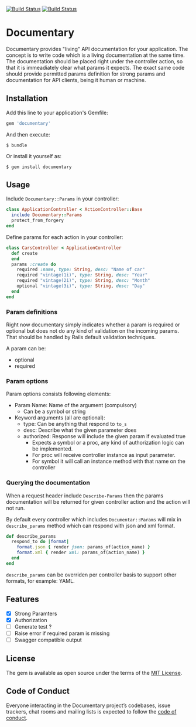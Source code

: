 [![Build Status](https://travis-ci.org/bonyiii/documentary.svg?branch=master)](https://travis-ci.org/bonyiii/documentary)
[![Build Status](https://semaphoreci.com/api/v1/bonyiii/documentary/branches/master/badge.svg)](https://semaphoreci.com/bonyiii/documentary)

# Documentary

Documentary provides "living" API documentation for your application.
The concept is to write code which is a living documentation at the same time.
The documentation should be placed right under the controller action, so that it is immeadiately clear what params it expects.
The exact same code should provide permitted params definition for strong params and documentation for
API clients, being it human or machine.

## Installation

Add this line to your application's Gemfile:

```ruby
gem 'documentary'
```

And then execute:

    $ bundle

Or install it yourself as:

    $ gem install documentary

## Usage

Include ```Documentary::Params``` in your controller:

``` ruby
class ApplicationController < ActionController::Base
  include Documentary::Params
  protect_from_forgery
end
```

Define params for each action in your controller:

``` ruby
class CarsController < ApplicationController
  def create
  end
  params :create do
    required :name, type: String, desc: "Name of car"
    required "vintage(1i)", type: String, desc: "Year"
    required "vintage(2i)", type: String, desc: "Month"
    optional "vintage(3i)", type: String, desc: "Day"
  end
end
```

### Param definitions

Right now documentary simply indicates whether a param is required or optional but does not do any kind of validation on the incoming params.
That should be handled by Rails default validation techniques.

A param can be:
  - optional
  - required

### Param options

Param options consists following elements:

  - Param Name: Name of the argument (compulsory)
    - Can be a symbol or string
  - Keyword arguments (all are optional):
	  - type: Can be anything that respond to ```to_s```
	  - desc: Describe what the given parameter does
	  - authorized: Response will include the given param if evaluated true
		  - Expects a symbol or a proc, any kind of authorization logic can be implemented.
		  - For proc will receive controller instance as input parameter.
		  - For symbol it will call an instance method with that name on the controller

### Querying the documentation

When a request header include ```Describe-Params``` then the params documentation will be returned
for given controller action and the action will not run.

By default every controller which includes ```Documentar::Params``` will mix in ```describe_params```
method which can respond with json and xml format.

```ruby
def describe_params
  respond_to do |format|
    format.json { render json: params_of(action_name) }
    format.xml { render xml: params_of(action_name) }
  end
end
```

```describe_params``` can be overriden per controller basis to support other formats, for example: YAML.

## Features

- [X] Strong Paramters
- [X] Authorization
- [ ] Generate test ?
- [ ] Raise error if required param is missing
- [ ] Swagger compatible output

## License

The gem is available as open source under the terms of the [MIT License](https://opensource.org/licenses/MIT).

## Code of Conduct

Everyone interacting in the Documentary project’s codebases, issue trackers, chat rooms and mailing lists is expected to follow the [code of conduct](https://github.com/[USERNAME]/documentary/blob/master/CODE_OF_CONDUCT.md).
